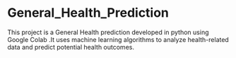 # General_Health_Prediction
This project is a General Health prediction developed in python using Google Colab .It uses machine learning algorithms to analyze health-related data and predict potential health outcomes.
